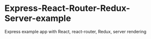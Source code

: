 # Express-React-Router-Redux-Server-example
Express example app with React, react-router, Redux, server rendering 
